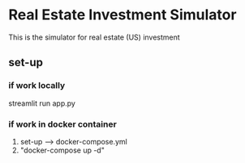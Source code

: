 # Real Estate Investment Simulator
This is the simulator for real estate (US) investment

## set-up
### if work locally
streamlit run app.py

### if work in docker container

1. set-up --> docker-compose.yml
2. "docker-compose up -d"
